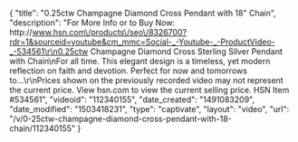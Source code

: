 {
    "title": "0.25ctw Champagne Diamond Cross Pendant with 18\" Chain",
    "description": "For More Info or to Buy Now: http:\/\/www.hsn.com\/products\/seo\/8326700?rdr=1&sourceid=youtube&cm_mmc=Social-_-Youtube-_-ProductVideo-_-534561\r\n0.25ctw Champagne Diamond Cross Sterling Silver Pendant with Chain\nFor all time. This elegant design is a timeless, yet modern reflection on faith and devotion. Perfect for now and tomorrows to...\r\nPrices shown on the previously recorded video may not represent the current price.  View hsn.com to view the current selling price. HSN Item #534561",
    "videoid": "112340155",
    "date_created": "1491083209",
    "date_modified": "1503418231",
    "type": "captivate",
    "layout": "video",
    "url": "\/v\/0-25ctw-champagne-diamond-cross-pendant-with-18-chain\/112340155"
}